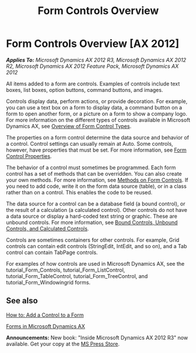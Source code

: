 ﻿---
title: Form Controls Overview
TOCTitle: Form Controls Overview
ms:assetid: 4bd2926c-4a8d-4d7e-9a2a-95a237fc2104
ms:mtpsurl: https://msdn.microsoft.com/en-us/library/Aa605589(v=AX.60)
ms:contentKeyID: 35243370
ms.date: 05/18/2015
mtps_version: v=AX.60
---

# Form Controls Overview [AX 2012]


_**Applies To:** Microsoft Dynamics AX 2012 R3, Microsoft Dynamics AX 2012 R2, Microsoft Dynamics AX 2012 Feature Pack, Microsoft Dynamics AX 2012_

All items added to a form are controls. Examples of controls include text boxes, list boxes, option buttons, command buttons, and images.

Controls display data, perform actions, or provide decoration. For example, you can use a text box on a form to display data, a command button on a form to open another form, or a picture on a form to show a company logo. For more information on the different types of controls available in Microsoft Dynamics AX, see [Overview of Form Control Types](overview-of-form-control-types.md).

The properties on a form control determine the data source and behavior of a control. Control settings can usually remain at Auto. Some controls, however, have properties that must be set. For more information, see [Form Control Properties](form-control-properties.md).

The behavior of a control must sometimes be programmed. Each form control has a set of methods that can be overridden. You can also create your own methods. For more information, see [Methods on Form Controls](methods-on-form-controls.md). If you need to add code, write it on the form data source (table), or in a class rather than on a control. This enables the code to be reused.

The data source for a control can be a database field (a bound control), or the result of a calculation (a calculated control). Other controls do not have a data source or display a hard-coded text string or graphic. These are unbound controls. For more information, see [Bound Controls, Unbound Controls, and Calculated Controls](bound-controls-unbound-controls-and-calculated-controls.md).

Controls are sometimes containers for other controls. For example, Grid controls can contain edit controls (StringEdit, IntEdit, and so on), and a Tab control can contain TabPage controls.

For examples of how controls are used in Microsoft Dynamics AX, see the tutorial\_Form\_Controls, tutorial\_Form\_ListControl, tutorial\_Form\_TableControl, tutorial\_Form\_TreeControl, and tutorial\_Form\_Windowingrid forms.

## See also

[How to: Add a Control to a Form](how-to-add-a-control-to-a-form.md)

[Forms in Microsoft Dynamics AX](forms-in-microsoft-dynamics-ax.md)

  
**Announcements:** New book: "Inside Microsoft Dynamics AX 2012 R3" now available. Get your copy at the [MS Press Store](https://www.microsoftpressstore.com/store/inside-microsoft-dynamics-ax-2012-r3-9780735685109).

